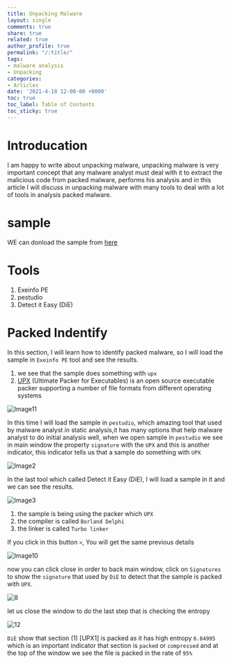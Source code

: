 ```yaml
---
title: Unpacking Malware  
layout: single
comments: true
share: true
related: true
author_profile: true
permalink: "/:title/"
tags:
- malware analysis 
- Unpacking 
categories:
- Articles
date: '2021-4-18 12-00-00 +0000'
toc: true
toc_label: Table of Contents
toc_sticky: true
---
```

# Introducation

I am happy to write about unpacking malware, unpacking malware is very important concept that any malware analyst must deal with it to extract the malicious code from packed
malware, performs his analysis and in this article I will discuss in unpacking malware with many tools to deal with a lot of tools in analysis packed malware.

<!-- more -->
# sample 
WE can donload the sample from [here](https://app.any.run/tasks/56248422-b327-4226-8a79-3155e24b999d/)
# Tools
1. Exeinfo PE
2. pestudio
3. Detect it Easy (DiE)
 
# Packed Indentify 
In this section, I will learn how to identify packed malware, so I will load the sample in ```Exeinfo PE``` tool and see the results.

1. we see that the sample does something with ```upx```
2. [UPX](https://en.wikipedia.org/wiki/UPX) (Ultimate Packer for Executables) is an open source executable packer supporting a number of file formats from different operating systems

![Image11](https://user-images.githubusercontent.com/74544712/115139288-5e3f9900-a031-11eb-8ea7-c026cff40300.png)

In this time I will load the sample in ```pestudio```, which amazing tool that used by malware analyst in static analysis,it has many options that help malware analyst to do initial
analysis well, when we open sample in ```pestudio``` we see in main window the property ```signature``` with the ```UPX``` and this is another indicator, this indicator tells us that a sample do something
with ```UPX```

![Image2](https://user-images.githubusercontent.com/74544712/115139637-42d58d80-a033-11eb-86e3-d6cfd4bb07f8.PNG)

In the last tool which called Detect it Easy (DiE), I will load a sample in it and we can see the results.

![Image3](https://user-images.githubusercontent.com/74544712/115140367-30f5e980-a037-11eb-9c8c-0c759b911830.PNG)

1. the sample is being using the packer which ```UPX```
2. the compiler is called ```Borland Delphi```
3. the linker is called ```Turbo linker```

If you click in this button  ```>```, You will get the same previous details 

![Image10](https://user-images.githubusercontent.com/74544712/115140962-3c96df80-a03a-11eb-8f74-94dc6d977de4.png)

now you can click close in order to back main window, click on ```Signatures``` to show the  ```signature``` that used by ```DiE``` to detect that the sample is packed with ```UPX```.

![8](https://user-images.githubusercontent.com/74544712/115141467-b92abd80-a03c-11eb-88c6-aaf9d58d2f00.PNG)

let us close the window to do the last step that is checking the entropy

![12](https://user-images.githubusercontent.com/74544712/115142371-b8e0f100-a041-11eb-85b5-17e39cbe294f.PNG)

```DiE``` show that section (1) [UPX1] is packed as it has high entropy ```6.84995``` which is an important indicator that section is ```packed``` or ```compressed``` and at the top of the window we see the file is packed in the rate of ```95%```
















